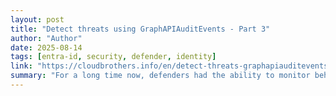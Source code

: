 ```yaml
---
layout: post
title: "Detect threats using GraphAPIAuditEvents - Part 3"
author: "Author"
date: 2025-08-14
tags: [entra-id, security, defender, identity]
link: "https://cloudbrothers.info/en/detect-threats-graphapiauditevents-part-3/"
summary: "For a long time now, defenders had the ability to monitor behavior of human- and workload identities in Entra tenants not only through AuditLogs but with high level of insight with the MicrosoftGra..."
---
```

